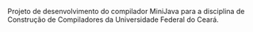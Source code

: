 Projeto de desenvolvimento do compilador MiniJava para a disciplina de Construção de Compiladores da Universidade Federal do Ceará.